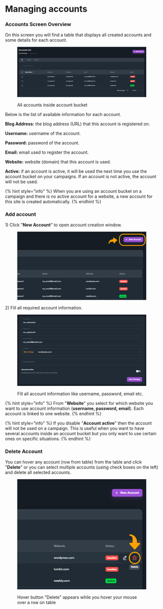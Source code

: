 # Managing accounts

### Accounts Screen Overview

On this screen you will find a table that displays all created accounts and some details for each account.

<figure><img src="../../.gitbook/assets/accounts.JPG" alt=""><figcaption><p>All accounts inside account bucket</p></figcaption></figure>

Below is the list of available information for each account.

**Blog Address:** the blog address (URL) that this account is registered on.

**Username:** username of the account.

**Password:** password of the account.

**Email:** email used to register the account.

**Website:** website (domain) that this account is used.

**Active:** if an account is active, it will be used the next time you use the account bucket on your campaigns. If an account is not active, the account will not be used.

{% hint style="info" %}
When you are using an account bucket on a campaign and there is no active account for a website, a new account for this site is created automatically.
{% endhint %}

### Add account

1\) Click "**New Account**" to open account creation window.

<figure><img src="../../.gitbook/assets/new account.jpg" alt=""><figcaption></figcaption></figure>

2\) Fill all required account information.

<figure><img src="../../.gitbook/assets/account details.jpg" alt=""><figcaption><p>Fill all account information like username, password, email etc.</p></figcaption></figure>

{% hint style="info" %}
From "**Website**" you select for which website you want to use account information (**username, password, email**). Each account is linked to one website.
{% endhint %}

{% hint style="info" %}
If you disable "**Account active**" then the account will not be used on a campaign. This is useful when you want to have several accounts inside an account bucket but you only want to use certain ones on specific situations.
{% endhint %}

### Delete Account

You can hover any account (row from table) from the table and click "**Delete**" or you can select multiple accounts (using check boxes on the left) and delete all selected accounts.

<figure><img src="../../.gitbook/assets/delete-hover-button.jpg" alt=""><figcaption><p>Hover button "Delete" appears while you hover your mouse over a row on table</p></figcaption></figure>
